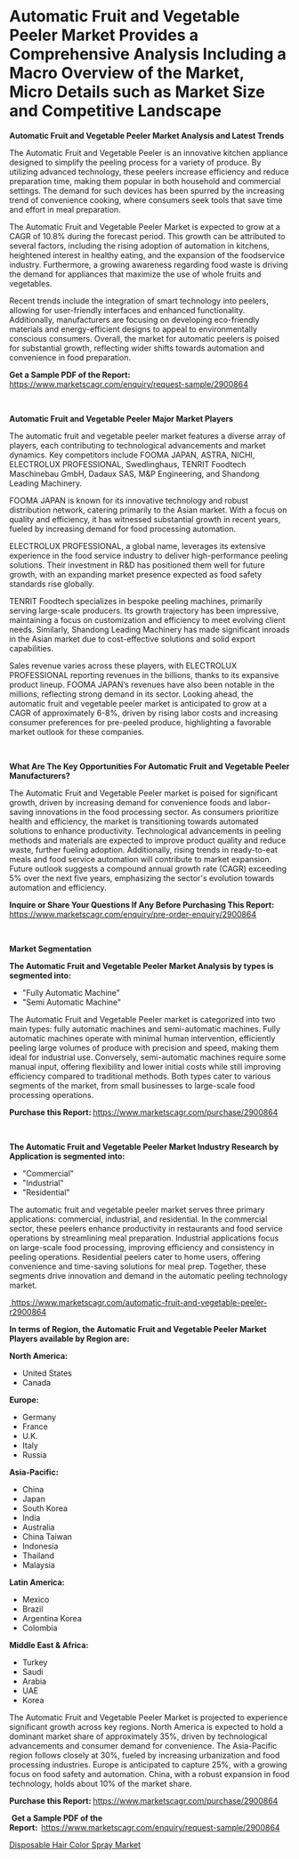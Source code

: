<p><h1>Automatic Fruit and Vegetable Peeler Market Provides a Comprehensive Analysis Including a Macro Overview of the Market, Micro Details such as Market Size and Competitive Landscape</h1></p><p><strong>Automatic Fruit and Vegetable Peeler Market Analysis and Latest Trends</strong></p>
<p><p>The Automatic Fruit and Vegetable Peeler is an innovative kitchen appliance designed to simplify the peeling process for a variety of produce. By utilizing advanced technology, these peelers increase efficiency and reduce preparation time, making them popular in both household and commercial settings. The demand for such devices has been spurred by the increasing trend of convenience cooking, where consumers seek tools that save time and effort in meal preparation.</p><p>The Automatic Fruit and Vegetable Peeler Market is expected to grow at a CAGR of 10.8% during the forecast period. This growth can be attributed to several factors, including the rising adoption of automation in kitchens, heightened interest in healthy eating, and the expansion of the foodservice industry. Furthermore, a growing awareness regarding food waste is driving the demand for appliances that maximize the use of whole fruits and vegetables.</p><p>Recent trends include the integration of smart technology into peelers, allowing for user-friendly interfaces and enhanced functionality. Additionally, manufacturers are focusing on developing eco-friendly materials and energy-efficient designs to appeal to environmentally conscious consumers. Overall, the market for automatic peelers is poised for substantial growth, reflecting wider shifts towards automation and convenience in food preparation.</p></p>
<p><strong>Get a Sample PDF of the Report:&nbsp;</strong> <a href="https://www.marketscagr.com/enquiry/request-sample/2900864?utm_campaign=2462&utm_medium=2&utm_source=Github&utm_content=ia&utm_term=16032025&utm_id=automatic-fruit-and-vegetable-peeler">https://www.marketscagr.com/enquiry/request-sample/2900864</a></p>
<p>&nbsp;</p>
<p><strong>Automatic Fruit and Vegetable Peeler Major Market Players</strong></p>
<p><p>The automatic fruit and vegetable peeler market features a diverse array of players, each contributing to technological advancements and market dynamics. Key competitors include FOOMA JAPAN, ASTRA, NICHI, ELECTROLUX PROFESSIONAL, Swedlinghaus, TENRIT Foodtech Maschinebau GmbH, Dadaux SAS, M&P Engineering, and Shandong Leading Machinery.</p><p>FOOMA JAPAN is known for its innovative technology and robust distribution network, catering primarily to the Asian market. With a focus on quality and efficiency, it has witnessed substantial growth in recent years, fueled by increasing demand for food processing automation.</p><p>ELECTROLUX PROFESSIONAL, a global name, leverages its extensive experience in the food service industry to deliver high-performance peeling solutions. Their investment in R&D has positioned them well for future growth, with an expanding market presence expected as food safety standards rise globally.</p><p>TENRIT Foodtech specializes in bespoke peeling machines, primarily serving large-scale producers. Its growth trajectory has been impressive, maintaining a focus on customization and efficiency to meet evolving client needs. Similarly, Shandong Leading Machinery has made significant inroads in the Asian market due to cost-effective solutions and solid export capabilities.</p><p>Sales revenue varies across these players, with ELECTROLUX PROFESSIONAL reporting revenues in the billions, thanks to its expansive product lineup. FOOMA JAPAN’s revenues have also been notable in the millions, reflecting strong demand in its sector. Looking ahead, the automatic fruit and vegetable peeler market is anticipated to grow at a CAGR of approximately 6-8%, driven by rising labor costs and increasing consumer preferences for pre-peeled produce, highlighting a favorable market outlook for these companies.</p></p>
<p>&nbsp;</p>
<p><strong>What Are The Key Opportunities For Automatic Fruit and Vegetable Peeler Manufacturers?</strong></p>
<p><p>The Automatic Fruit and Vegetable Peeler market is poised for significant growth, driven by increasing demand for convenience foods and labor-saving innovations in the food processing sector. As consumers prioritize health and efficiency, the market is transitioning towards automated solutions to enhance productivity. Technological advancements in peeling methods and materials are expected to improve product quality and reduce waste, further fueling adoption. Additionally, rising trends in ready-to-eat meals and food service automation will contribute to market expansion. Future outlook suggests a compound annual growth rate (CAGR) exceeding 5% over the next five years, emphasizing the sector's evolution towards automation and efficiency.</p></p>
<p><strong>Inquire or Share Your Questions If Any Before Purchasing This Report:</strong> <a href="https://www.marketscagr.com/enquiry/pre-order-enquiry/2900864?utm_campaign=2462&utm_medium=2&utm_source=Github&utm_content=ia&utm_term=16032025&utm_id=automatic-fruit-and-vegetable-peeler">https://www.marketscagr.com/enquiry/pre-order-enquiry/2900864</a></p>
<p>&nbsp;</p>
<p><strong>Market Segmentation</strong></p>
<p><strong>The Automatic Fruit and Vegetable Peeler Market Analysis by types is segmented into:</strong></p>
<p><ul><li>"Fully Automatic Machine"</li><li>"Semi Automatic Machine"</li></ul></p>
<p><p>The Automatic Fruit and Vegetable Peeler market is categorized into two main types: fully automatic machines and semi-automatic machines. Fully automatic machines operate with minimal human intervention, efficiently peeling large volumes of produce with precision and speed, making them ideal for industrial use. Conversely, semi-automatic machines require some manual input, offering flexibility and lower initial costs while still improving efficiency compared to traditional methods. Both types cater to various segments of the market, from small businesses to large-scale food processing operations.</p></p>
<p><strong>Purchase this Report:&nbsp;</strong><a href="https://www.marketscagr.com/purchase/2900864?utm_campaign=2462&utm_medium=2&utm_source=Github&utm_content=ia&utm_term=16032025&utm_id=automatic-fruit-and-vegetable-peeler">https://www.marketscagr.com/purchase/2900864</a></p>
<p>&nbsp;</p>
<p><strong>The Automatic Fruit and Vegetable Peeler Market Industry Research by Application is segmented into:</strong></p>
<p><ul><li>"Commercial"</li><li>"Industrial"</li><li>"Residential"</li></ul></p>
<p><p>The automatic fruit and vegetable peeler market serves three primary applications: commercial, industrial, and residential. In the commercial sector, these peelers enhance productivity in restaurants and food service operations by streamlining meal preparation. Industrial applications focus on large-scale food processing, improving efficiency and consistency in peeling operations. Residential peelers cater to home users, offering convenience and time-saving solutions for meal prep. Together, these segments drive innovation and demand in the automatic peeling technology market.</p></p>
<p><a href="https://www.marketscagr.com/automatic-fruit-and-vegetable-peeler-r2900864?utm_campaign=2462&utm_medium=2&utm_source=Github&utm_content=ia&utm_term=16032025&utm_id=automatic-fruit-and-vegetable-peeler">&nbsp;https://www.marketscagr.com/automatic-fruit-and-vegetable-peeler-r2900864</a></p>
<p><strong>In terms of Region, the Automatic Fruit and Vegetable Peeler Market Players available by Region are:</strong></p>
<p>
    <p> <strong> North America: </strong>
        <ul>
            <li>United States</li>
            <li>Canada</li>
        </ul>
        </p> 
    <p> <strong> Europe: </strong>
        <ul>
            <li>Germany</li>
            <li>France</li>
            <li>U.K.</li>
            <li>Italy</li>
            <li>Russia</li>
        </ul>
        </p> 
    <p> <strong> Asia-Pacific: </strong>
        <ul>
            <li>China</li>
            <li>Japan</li>
            <li>South Korea</li>
            <li>India</li>
            <li>Australia</li>
            <li>China Taiwan</li>
            <li>Indonesia</li>
            <li>Thailand</li>
            <li>Malaysia</li>
        </ul>
        </p> 
    <p> <strong> Latin America: </strong>
        <ul>
            <li>Mexico</li>
            <li>Brazil</li>
            <li>Argentina Korea</li>
            <li>Colombia</li>
        </ul>
        </p> 
    <p> <strong> Middle East & Africa: </strong>
        <ul>
            <li>Turkey</li>
            <li>Saudi</li>
            <li>Arabia</li>
            <li>UAE</li>
            <li>Korea</li>
        </ul>
    </p>
    </p>
<p><p>The Automatic Fruit and Vegetable Peeler Market is projected to experience significant growth across key regions. North America is expected to hold a dominant market share of approximately 35%, driven by technological advancements and consumer demand for convenience. The Asia-Pacific region follows closely at 30%, fueled by increasing urbanization and food processing industries. Europe is anticipated to capture 25%, with a growing focus on food safety and automation. China, with a robust expansion in food technology, holds about 10% of the market share.</p></p>
<p><strong>Purchase this Report: </strong><a href="https://www.marketscagr.com/purchase/2900864?utm_campaign=2462&utm_medium=2&utm_source=Github&utm_content=ia&utm_term=16032025&utm_id=automatic-fruit-and-vegetable-peeler">https://www.marketscagr.com/purchase/2900864</a></p>
<p>&nbsp;<strong>Get a Sample PDF of the Report:&nbsp;&nbsp;</strong><a href="https://www.marketscagr.com/enquiry/request-sample/2900864?utm_campaign=2462&utm_medium=2&utm_source=Github&utm_content=ia&utm_term=16032025&utm_id=automatic-fruit-and-vegetable-peeler">https://www.marketscagr.com/enquiry/request-sample/2900864</a></p>
<p><strong></strong></p>
<p><p><a href="https://github.com/kathiestrine5ty/Market-Research-Report-List-1/blob/main/disposable-hair-color-spray-market.md?utm_campaign=2462&utm_medium=2&utm_source=Github&utm_content=ia&utm_term=16032025&utm_id=automatic-fruit-and-vegetable-peeler">Disposable Hair Color Spray Market</a></p></p>